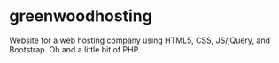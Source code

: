 # greenwoodhosting
Website for a web hosting company using HTML5, CSS, JS/jQuery, and Bootstrap. Oh and a little bit of PHP.
